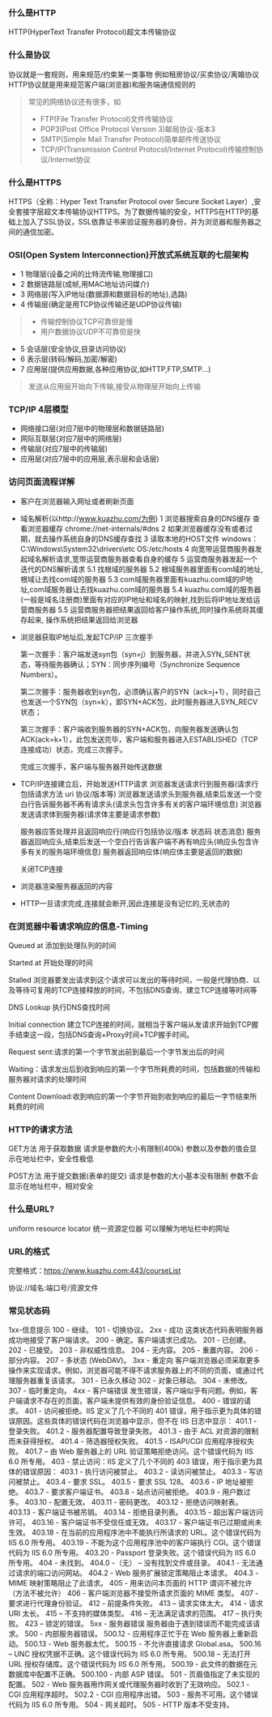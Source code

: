 ### 什么是HTTP
HTTP(HyperText Transfer Protocol)超文本传输协议

### 什么是协议
协议就是一套规则，用来规范/约束某一类事物
例如租房协议/买卖协议/离婚协议
HTTP协议就是用来规范客户端(浏览器)和服务端通信规则的

> 常见的网络协议还有很多，如
> * FTP(File Transfer Protocol)文件传输协议
> * POP3(Post Office Protocol Version 3)邮局协议-版本3
> * SMTP(Simple Mail Transfer Protocol)简单邮件传送协议
> * TCP/IP(Transmission Control Protocol/Internet Protocol)传输控制协议/Internet协议 

### 什么是HTTPS
HTTPS（全称：Hyper Text Transfer Protocol over Secure Socket Layer）,安全套接字层超文本传输协议HTTPS。为了数据传输的安全，HTTPS在HTTP的基础上加入了SSL协议，SSL依靠证书来验证服务器的身份，并为浏览器和服务器之间的通信加密。

### OSI(Open System Interconnection)开放式系统互联的七层架构
* 1 物理层(设备之间的比特流传输,物理接口)
* 2 数据链路层(成帧,用MAC地址访问媒介)
* 3 网络层(写入IP地址(数据源和数据目标的地址),选路) 
* 4 传输层(确定是用TCP协议传输还是UDP协议传输)

> * 传输控制协议TCP可靠但是慢
> * 用户数据协议UDP不可靠但是快 

* 5 会话层(安全协议,目录访问协议)
* 6 表示层(转码/解码,加密/解密) 
* 7 应用层(提供应用数据,各种应用协议,如HTTP,FTP,SMTP...)

> 发送从应用层开始向下传输,接受从物理层开始向上传输

### TCP/IP 4层模型
* 网络接口层(对应7层中的物理层和数据链路层)
* 网际互联层(对应7层中的网络层)
* 传输层(对应7层中的传输层)
* 应用层(对应7层中的应用层,表示层和会话层) 

### 访问页面流程详解
* 客户在浏览器输入网址或者刷新页面
* 域名解析(以http://www.kuazhu.com/为例) 
    1 浏览器搜索自身的DNS缓存
        查看浏览器缓存 chrome://net-internals/#dns
    2 如果浏览器缓存没有或者过期，就去操作系统自身的DNS缓存查找
    3 读取本地的HOST文件
        windows：C:\Windows\System32\drivers\etc
        OS:/etc/hosts
    4 向宽带运营商服务器发起域名解析请求,宽带运营商服务器查看自身的缓存
    5 运营商服务器发起一个迭代的DNS解析请求
        5.1 找根域的服务器
        5.2 根域服务器里面有com域的地址,根域让去找com域的服务器
        5.3 com域服务器里面有kuazhu.com域的IP地址,com域服务器让去找kuazhu.com域的服务器
        5.4 kuazhu.com域的服务器(一般是域名注册商)里面有对应的IP地址和域名的映射,找到后将IP地址发给运营商服务器
        5.5 运营商服务器把结果返回给客户操作系统,同时操作系统将其缓存起来,
            操作系统把结果返回给浏览器

* 浏览器获取IP地址后,发起TCP/IP 三次握手

    第一次握手：客户端发送syn包（syn=j）到服务器，并进入SYN_SENT状态，等待服务器确认；SYN：同步序列编号（Synchronize Sequence Numbers）。
    
    第二次握手：服务器收到syn包，必须确认客户的SYN（ack=j+1），同时自己也发送一个SYN包（syn=k），即SYN+ACK包，此时服务器进入SYN_RECV状态；
    
    第三次握手：客户端收到服务器的SYN+ACK包，向服务器发送确认包ACK(ack=k+1），此包发送完毕，客户端和服务器进入ESTABLISHED（TCP连接成功）状态，完成三次握手。
    
    完成三次握手，客户端与服务器开始传送数据
    
* TCP/IP连接建立后，开始发送HTTP请求
    浏览器发送请求行到服务器(请求行包括请求方法 uri 协议/版本等)
    浏览器发送请求头到服务器,结束后发送一个空白行告诉服务器不再有请求头(请求头包含许多有关的客户端环境信息)
    浏览器发送请求体到服务器(请求体主要是请求参数)

    服务器应答处理并且返回响应行(响应行包括协议/版本 状态码 状态消息)
    服务器返回响应头,结束后发送一个空白行告诉客户端不再有响应头(响应头包含许多有关的服务端环境信息)
    服务器返回响应体(响应体主要是返回的数据)

    关闭TCP连接

* 浏览器渲染服务器返回的内容

* HTTP一旦请求完成,连接就会断开,因此连接是没有记忆的,无状态的

### 在浏览器中看请求响应的信息-Timing

Queued at 
添加到处理队列的时间

Started at
开始处理的时间

Stalled 浏览器要发出请求到这个请求可以发出的等待时间，一般是代理协商、以及等待可复用的TCP连接释放的时间，不包括DNS查询、建立TCP连接等时间等

DNS Lookup 
执行DNS查找时间

Initial connection
建立TCP连接的时间，就相当于客户端从发请求开始到TCP握手结束这一段，包括DNS查询+Proxy时间+TCP握手时间。

Request sent:请求的第一个字节发出前到最后一个字节发出后的时间

Waiting：请求发出后到收到响应的第一个字节所耗费的时间，包括数据的传输和服务器对请求的处理时间

Content Download:收到响应的第一个字节开始到收到响应的最后一字节结束所耗费的时间

### HTTP的请求方法
GET方法
    用于获取数据
    请求是参数的大小有限制(400k)
    参数以及参数的值会显示在地址栏中，安全性极低
    
POST方法
    用于提交数据(表单的提交)
    请求是参数的大小基本没有限制
    参数不会显示在地址栏中，相对安全

### 什么是URL?
uniform resource locator 统一资源定位器
可以理解为地址栏中的网址

### URL的格式
完整格式：https://www.kuazhu.com:443/courseList

协议://域名:端口号/资源文件

### 常见状态码
1xx-信息提示
100 - 继续。 
101 - 切换协议。
2xx - 成功 
这类状态代码表明服务器成功地接受了客户端请求。 
200 - 确定。客户端请求已成功。 
201 - 已创建。 
202 - 已接受。 
203 - 非权威性信息。 
204 - 无内容。 
205 - 重置内容。 
206 - 部分内容。 
207 - 多状态 (WebDAV)。 
3xx - 重定向 
客户端浏览器必须采取更多操作来实现请求。例如，浏览器可能不得不请求服务器上的不同的页面，或通过代理服务器重复该请求。 
301 - 已永久移动 
302 - 对象已移动。 
304 - 未修改。 
307 - 临时重定向。
4xx - 客户端错误 
发生错误，客户端似乎有问题。例如，客户端请求不存在的页面，客户端未提供有效的身份验证信息。 
400 - 错误的请求。 
401 - 访问被拒绝。IIS 定义了几个不同的 401 错误，用于指示更为具体的错误原因。这些具体的错误代码在浏览器中显示，但不在 IIS 日志中显示： 
401.1 - 登录失败。 
401.2 - 服务器配置导致登录失败。 
401.3 - 由于 ACL 对资源的限制而未获得授权。 
401.4 - 筛选器授权失败。 
401.5 - ISAPI/CGI 应用程序授权失败。 
401.7 – 由 Web 服务器上的 URL 验证策略拒绝访问。这个错误代码为 IIS 6.0 所专用。 
403 - 禁止访问：IIS 定义了几个不同的 403 错误，用于指示更为具体的错误原因： 
403.1 - 执行访问被禁止。 
403.2 - 读访问被禁止。 
403.3 - 写访问被禁止。 
403.4 - 要求 SSL。 
403.5 - 要求 SSL 128。 
403.6 - IP 地址被拒绝。 
403.7 - 要求客户端证书。 
403.8 - 站点访问被拒绝。 
403.9 - 用户数过多。 
403.10 - 配置无效。 
403.11 - 密码更改。 
403.12 - 拒绝访问映射表。 
403.13 - 客户端证书被吊销。 
403.14 - 拒绝目录列表。 
403.15 - 超出客户端访问许可。 
403.16 - 客户端证书不受信任或无效。 
403.17 - 客户端证书已过期或尚未生效。 
403.18 - 在当前的应用程序池中不能执行所请求的 URL。这个错误代码为 IIS 6.0 所专用。 
403.19 - 不能为这个应用程序池中的客户端执行 CGI。这个错误代码为 IIS 6.0 所专用。 
403.20 - Passport 登录失败。这个错误代码为 IIS 6.0 所专用。 
404 - 未找到。 
404.0 -（无） – 没有找到文件或目录。 
404.1 - 无法通过请求的端口访问网站。 
404.2 - Web 服务扩展锁定策略阻止本请求。 
404.3 - MIME 映射策略阻止了此请求。 
405 - 用来访问本页面的 HTTP 谓词不被允许（方法不被允许） 
406 - 客户端浏览器不接受所请求页面的 MIME 类型。 
407 - 要求进行代理身份验证。 
412 - 前提条件失败。 
413 – 请求实体太大。 
414 - 请求 URI 太长。 
415 – 不支持的媒体类型。 
416 – 无法满足请求的范围。 
417 – 执行失败。 
423 – 锁定的错误。
5xx - 服务器错误 
服务器由于遇到错误而不能完成该请求。 
500 - 内部服务器错误。 
500.12 - 应用程序正忙于在 Web 服务器上重新启动。 
500.13 - Web 服务器太忙。 
500.15 - 不允许直接请求 Global.asa。 
500.16 – UNC 授权凭据不正确。这个错误代码为 IIS 6.0 所专用。 
500.18 – 无法打开 URL 授权存储库。这个错误代码为 IIS 6.0 所专用。 
500.19 - 此文件的数据在元数据库中配置不正确。 
500.100 - 内部 ASP 错误。 
501 - 页眉值指定了未实现的配置。 
502 - Web 服务器用作网关或代理服务器时收到了无效响应。 
502.1 - CGI 应用程序超时。 
502.2 - CGI 应用程序出错。 
503 - 服务不可用。这个错误代码为 IIS 6.0 所专用。 
504 - 网关超时。 
505 - HTTP 版本不受支持。